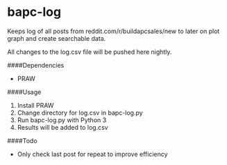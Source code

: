 bapc-log
=====
Keeps log of all posts from reddit.com/r/buildapcsales/new to later on plot graph and create searchable data.

All changes to the log.csv file will be pushed here nightly.

####Dependencies
* PRAW

####Usage
1. Install PRAW
2. Change directory for log.csv in bapc-log.py
3. Run bapc-log.py with Python 3
4. Results will be added to log.csv

####Todo
* Only check last post for repeat to improve efficiency
